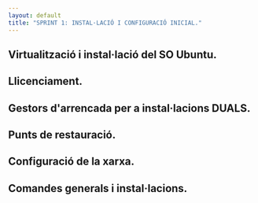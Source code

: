 ```yaml
---
layout: default
title: "SPRINT 1: INSTAL·LACIÓ I CONFIGURACIÓ INICIAL."
---
```


## Virtualització i instal·lació del SO Ubuntu.
## Llicenciament.
## Gestors d'arrencada per a instal·lacions DUALS.
## Punts de restauració.
## Configuració de la xarxa.
## Comandes generals i instal·lacions.
